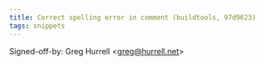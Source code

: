 ```yaml
---
title: Correct spelling error in comment (buildtools, 97d9623)
tags: snippets
---
```


Signed-off-by: Greg Hurrell &lt;greg@hurrell.net&gt;
